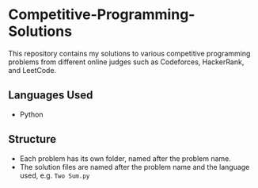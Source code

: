 # Competitive-Programming-Solutions
This repository contains my solutions to various competitive programming problems from different online judges such as Codeforces, HackerRank, and LeetCode.

## Languages Used
- Python

## Structure
- Each problem has its own folder, named after the problem name.
- The solution files are named after the problem name and the language used, e.g. `Two Sum.py`
